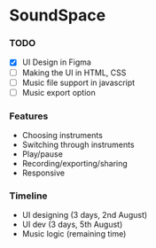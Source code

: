 # SoundSpace

### TODO
- [X] UI Design in Figma
- [ ] Making the UI in HTML, CSS
- [ ] Music file support in javascript
- [ ] Music export option

### Features
- Choosing instruments
- Switching through instruments
- Play/pause
- Recording/exporting/sharing
- Responsive

### Timeline
- UI designing (3 days, 2nd August)
- UI dev (3 days, 5th August)
- Music logic (remaining time)

